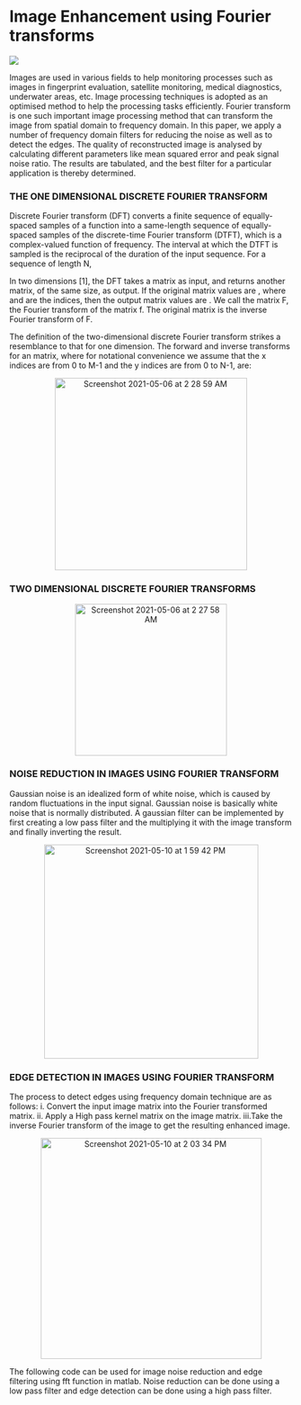 # Image Enhancement using Fourier transforms

[![](https://img.shields.io/badge/MATLAB-Ver.2019-red)](https://www.mathworks.com/products/matlab.html)

Images are used in various fields to help monitoring processes such as images in fingerprint evaluation, satellite monitoring, medical diagnostics, underwater areas, etc. Image processing techniques is adopted as an optimised method to help the processing tasks efficiently. Fourier transform is one such important image processing method that can transform the image from spatial domain to frequency domain. In this paper, we apply a number of frequency domain filters for reducing the noise as well as to detect the edges. The quality of reconstructed image is analysed by calculating different parameters like mean squared error and peak signal noise ratio. The results are tabulated, and the best filter for a particular application is thereby determined.


###  THE ONE DIMENSIONAL DISCRETE FOURIER TRANSFORM
Discrete Fourier transform (DFT) converts a finite sequence of equally-spaced samples of a function into a same-length sequence of equally-spaced samples of the discrete-time Fourier transform (DTFT), which is a complex-valued function of frequency. The interval at which the DTFT is sampled is the reciprocal of the duration of the input sequence.
For a sequence of length N,

In two dimensions [1], the DFT takes a matrix as input, and returns another matrix, of the same size, as output. If the original matrix values are , where and are the indices, then the output matrix values are . We call the matrix F, the Fourier transform of the matrix f. The original matrix is the inverse Fourier transform of F.

The definition of the two-dimensional discrete Fourier transform strikes a resemblance to that for one dimension.
The forward and inverse transforms for an matrix, where for notational convenience we assume that the x indices are from 0 to M-1 and the y indices are from 0 to N-1, are:
<p align="center">
<img width="342" alt="Screenshot 2021-05-06 at 2 28 59 AM" src="https://user-images.githubusercontent.com/52974732/117208497-d1f3eb00-ae12-11eb-9b74-5c3ab18b2a93.png">


###  TWO DIMENSIONAL DISCRETE FOURIER TRANSFORMS

<p align="center">
<img width="270" alt="Screenshot 2021-05-06 at 2 27 58 AM" src="https://user-images.githubusercontent.com/52974732/117208372-ae30a500-ae12-11eb-96de-b159fcebb333.png">
 </p>
 
 
###  NOISE REDUCTION IN IMAGES USING FOURIER TRANSFORM

Gaussian noise is an idealized form of white noise, which is caused by random fluctuations in the input signal. Gaussian noise is basically white noise that is normally distributed. A gaussian filter can be implemented by first creating a low pass filter and the multiplying it with the image transform and finally inverting the result.

<p align="center">
<img width="381" alt="Screenshot 2021-05-10 at 1 59 42 PM" src="https://user-images.githubusercontent.com/52974732/117629635-fbf13880-b197-11eb-8ef0-2aea5b7c8004.png">
</p>

### EDGE DETECTION IN IMAGES USING FOURIER TRANSFORM

The process to detect edges using frequency domain technique are as follows:
i. Convert the input image matrix into the Fourier transformed matrix.
ii. Apply a High pass kernel matrix on the image matrix. 
iii.Take the inverse Fourier transform of the image to get the resulting enhanced image.

<p align="center">
<img width="393" alt="Screenshot 2021-05-10 at 2 03 34 PM" src="https://user-images.githubusercontent.com/52974732/117630155-88036000-b198-11eb-8b7f-d93b128a66fc.png">
</p>

The following code can be used for image noise reduction and edge filtering using fft function in matlab.
Noise reduction can be done using a low pass filter and edge detection can be done using a high pass filter.
